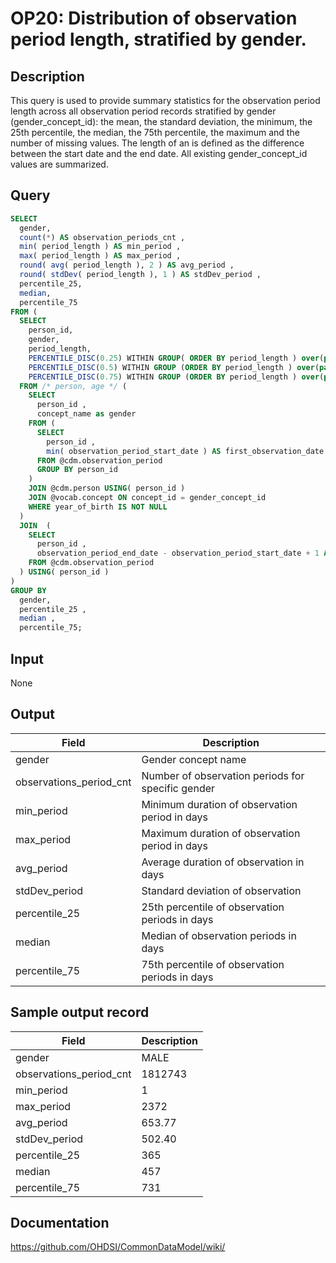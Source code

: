 <!---
Group:observation period
Name:OP20 Distribution of observation period length, stratified by gender.
Author:Patrick Ryan
CDM Version: 5.0
-->

# OP20: Distribution of observation period length, stratified by gender.

## Description
This query is used to provide summary statistics for the observation period length across all observation period records stratified by gender (gender_concept_id): the mean, the standard deviation, the minimum, the 25th percentile, the median, the 75th percentile, the maximum and the number of missing values. The length of an is defined as the difference between the start date and the end date. All existing gender_concept_id values are summarized.

## Query
```sql
SELECT
  gender,
  count(*) AS observation_periods_cnt ,
  min( period_length ) AS min_period ,
  max( period_length ) AS max_period ,
  round( avg( period_length ), 2 ) AS avg_period ,
  round( stdDev( period_length ), 1 ) AS stdDev_period ,
  percentile_25,
  median,
  percentile_75
FROM (
  SELECT
    person_id,
    gender,
    period_length,
    PERCENTILE_DISC(0.25) WITHIN GROUP( ORDER BY period_length ) over(partition by gender) AS percentile_25 ,
    PERCENTILE_DISC(0.5) WITHIN GROUP (ORDER BY period_length ) over(partition by gender) AS median ,
    PERCENTILE_DISC(0.75) WITHIN GROUP (ORDER BY period_length ) over(partition by gender) AS percentile_75
  FROM /* person, age */ (
    SELECT
      person_id ,
      concept_name as gender
    FROM (
      SELECT
        person_id ,
        min( observation_period_start_date ) AS first_observation_date
      FROM @cdm.observation_period
      GROUP BY person_id
    )
    JOIN @cdm.person USING( person_id )
    JOIN @vocab.concept ON concept_id = gender_concept_id
    WHERE year_of_birth IS NOT NULL
  )
  JOIN  (
    SELECT
      person_id ,
      observation_period_end_date - observation_period_start_date + 1 AS period_length
    FROM @cdm.observation_period
  ) USING( person_id )
)
GROUP BY
  gender,
  percentile_25 ,
  median ,
  percentile_75;
```

## Input

None

## Output

|  Field |  Description |
| --- | --- |
| gender | Gender concept name |
| observations_period_cnt | Number of observation periods for specific gender |
| min_period | Minimum duration of observation period in days |
| max_period | Maximum duration of observation period in days |
| avg_period | Average duration of observation in days |
| stdDev_period | Standard deviation of observation |
| percentile_25 | 25th percentile of observation periods in days |
| median | Median of observation periods in days |
| percentile_75 | 75th percentile of observation periods in days |

## Sample output record

|  Field |  Description |
| --- | --- |
| gender |  MALE |
| observations_period_cnt |  1812743 |
| min_period |  1 |
| max_period |  2372 |
| avg_period |  653.77 |
| stdDev_period |  502.40 |
| percentile_25 |  365 |
| median |  457 |
| percentile_75 |  731 |



## Documentation
https://github.com/OHDSI/CommonDataModel/wiki/
